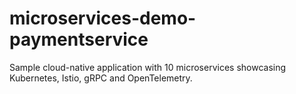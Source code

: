 # microservices-demo-paymentservice
Sample cloud-native application with 10 microservices showcasing Kubernetes, Istio, gRPC and OpenTelemetry.
